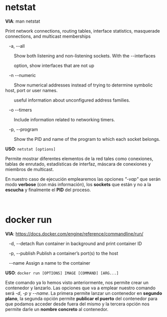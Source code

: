 # netstat

**VIA**: man netstat

Print network connections, routing tables, interface statistics, masquerade connections, and multicast memberships

&nbsp;&nbsp;&nbsp;-a, --all

&nbsp;&nbsp;&nbsp;&nbsp;&nbsp;&nbsp; Show  both  listening and non-listening sockets.  With the --interfaces

&nbsp;&nbsp;&nbsp;&nbsp;&nbsp;&nbsp; option, show interfaces that are not up

&nbsp;&nbsp;&nbsp;-n --numeric

&nbsp;&nbsp;&nbsp;&nbsp;&nbsp;&nbsp; Show numerical addresses instead of trying to determine symbolic host, port or user names.

&nbsp;&nbsp;&nbsp;&nbsp;&nbsp;&nbsp; useful information about unconfigured address families.

&nbsp;&nbsp;&nbsp;-o --timers

&nbsp;&nbsp;&nbsp;&nbsp;&nbsp;&nbsp; Include information related to networking timers.

&nbsp;&nbsp;&nbsp;-p, --program

&nbsp;&nbsp;&nbsp;&nbsp;&nbsp;&nbsp; Show the PID and name of the program to which each socket belongs.

**USO**: `netstat [options]`

Permite mostrar diferentes elementos de la red tales como conexiones, tablas de enrutado, estadísticas de interfaz, máscara de conexiones y miembros de multicast.

En nuestro caso de ejecución emplearemos las opciones *"-vap"* que serán modo **verbose** (con más información), los **sockets** que están y no a la **escucha** y finalmente el **PID** del proceso.

&nbsp;

# docker run

**VIA**: <https://docs.docker.com/engine/reference/commandline/run/>

&nbsp;&nbsp;&nbsp;-d, --detach		Run container in background and print container ID

&nbsp;&nbsp;&nbsp;-p, --publish	Publish a container’s port(s) to the host

&nbsp;&nbsp;&nbsp;--name		Assign a name to the container

**USO**: `docker run [OPTIONS] IMAGE [COMMAND] [ARG...]`

Este comando ya lo hemos visto anteriormente, nos permite crear un contenedor y lanzarlo. Las opciones que va a emplear nuestro comando será *-d*, *-p* y *--name*. La primera permite lanzar un contenedor en **segundo plano**, la segunda opción permite **publicar el puerto** del contenedor para que podamos acceder desde fuera del mismo y la tercera opción nos permite darle un **nombre concreto** al contenedor.